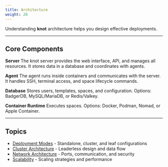 ```yaml
---
title: Architecture
weight: 20
---
```


Understanding **knot** architecture helps you design effective deployments.

---

## Core Components

**Server**
The knot server provides the web interface, API, and manages all resources. It stores data in a database and coordinates with agents.

**Agent**
The agent runs inside containers and communicates with the server. It handles SSH, terminal access, and space lifecycle commands.

**Database**
Stores users, templates, spaces, and configuration. Options: BadgerDB, MySQL/MariaDB, or Redis/Valkey.

**Container Runtime**
Executes spaces. Options: Docker, Podman, Nomad, or Apple Container.

---

## Topics

- [Deployment Modes](deployment-modes/) - Standalone, cluster, and leaf configurations
- [Cluster Architecture](cluster-architecture/) - Leaderless design and data flow
- [Network Architecture](network/) - Ports, communication, and security
- [Scalability](scalability/) - Scaling strategies and performance
